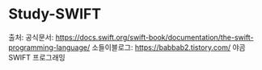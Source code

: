# Study-SWIFT

출처:
공식문서: https://docs.swift.org/swift-book/documentation/the-swift-programming-language/
소들이블로그: https://babbab2.tistory.com/
야곰 SWIFT 프로그래밍



